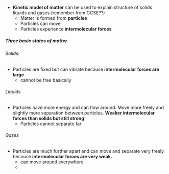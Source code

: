 - **Kinetic model of matter** can be used to explain structure of solids liquids and gases (remember from GCSE??)
	- Matter is formed from **particles**
	- Particles can move
	- Particles experience **intermolecular forces**

##### Three basic states of matter

###### Solids:
- Particles are fixed but can vibrate because **intermolecular forces are large**
	- cannot be free basically
###### Liquids
- Particles have more energy and can flow around. Move more freely and slightly more separation between particles. **Weaker intermolecular forces than solids but still strong** 
	- Particles cannot separate far
###### Gases
- Particles are much further apart and can move and separate very freely because **intermolecular forces are very weak.**
	- can move around everywhere
	- 